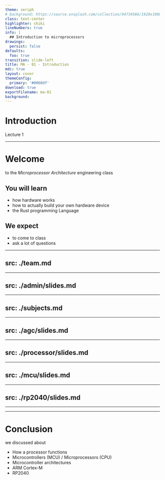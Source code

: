 ```yaml
---
theme: seriph
# background: https://source.unsplash.com/collection/94734566/1920x1080
class: text-center
highlighter: shiki
lineNumbers: true
info: |
  ## Introduction to microprocessors
drawings:
  persist: false
defaults:
  foo: true
transition: slide-left
title: MA - 01 - Introduction
mdc: true
layout: cover
themeConfig:
  primary: '#0060df'
download: true
exportFilename: ma-01
background:
---
```


# Introduction
Lecture 1

---

# Welcome
to the *Microprocessor Architecture* engineering class

## You will learn

- how hardware works
- how to actually build your own hardware device
- the Rust programming Language

## We expect
- to come to class
- ask a lot of questions

<!-- Team -->
---
src: ./team.md
---

<!-- Admin -->

---
src: ./admin/slides.md
---

<!-- Subjects -->

---
src: ./subjects.md
---

<!-- AGC -->

---
src: ./agc/slides.md
---

<!-- Processor -->

---
src: ./processor/slides.md
---

<!-- MCUs -->

---
src: ./mcu/slides.md
---

<!-- RP2040 -->

---
src: ./rp2040/slides.md
---

---
---
# Conclusion
we discussed about

- How a processor functions
- Microcontrollers (MCU) / Microprocessors (CPU)
- Microcontroller architectures
- ARM Cortex-M
- RP2040
